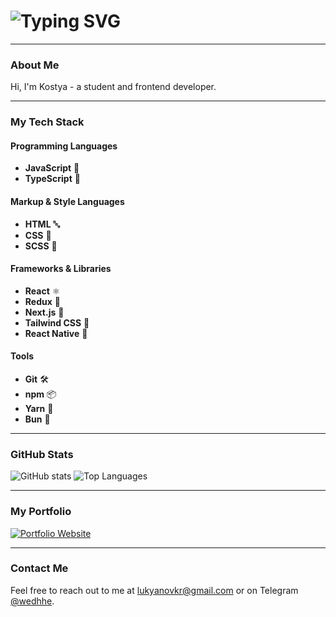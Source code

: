 # ![Typing SVG](https://readme-typing-svg.demolab.com?font=Fira+Code&pause=1000&color=ACACAC&width=435&lines=Xabenskie+-+Frontend+Developer)

---

### About Me

Hi, I'm Kostya - a student and frontend developer.

---

### My Tech Stack

#### Programming Languages
- **JavaScript** 📜
- **TypeScript** 🔷

#### Markup & Style Languages
- **HTML** 🔤
- **CSS** 🎨
- **SCSS** 💅

#### Frameworks & Libraries
- **React** ⚛️
- **Redux** 🔄
- **Next.js** 🚀
- **Tailwind CSS** 🌊
- **React Native** 📱

#### Tools
- **Git** 🛠️
- **npm** 📦
- **Yarn** 🧶
- **Bun** 🍞

---

### GitHub Stats

![GitHub stats](https://github-readme-stats.vercel.app/api?username=Xabenskie&show_icons=true&theme=radical) ![Top Languages](https://github-readme-stats.vercel.app/api/top-langs/?username=Xabenskie&layout=compact&theme=radical)

---

### My Portfolio

[![Portfolio Website](https://img.shields.io/badge/Website-xabenskie.github.io-blue)](https://xabenskie.github.io/portfolio/)

---

### Contact Me

Feel free to reach out to me at [lukyanovkr@gmail.com](mailto:lukyanovkr@gmail.com) or on Telegram [@wedhhe](https://t.me/wedhhe).
